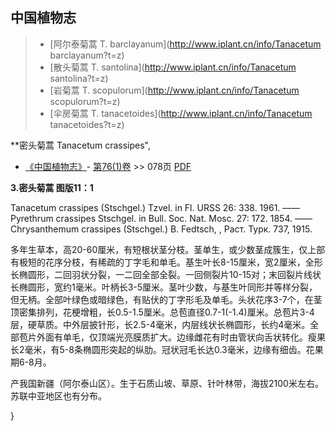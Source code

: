 

## 中国植物志

> * [阿尔泰菊蒿  T.  barclayanum](http://www.iplant.cn/info/Tanacetum barclayanum?t=z)
> * [散头菊蒿  T.  santolina](http://www.iplant.cn/info/Tanacetum santolina?t=z)
> * [岩菊蒿  T.  scopulorum](http://www.iplant.cn/info/Tanacetum scopulorum?t=z)
> * [伞房菊蒿  T.  tanacetoides](http://www.iplant.cn/info/Tanacetum tanacetoides?t=z)

**密头菊蒿 Tanacetum crassipes",

* [《中国植物志》](http://www.iplant.cn/frps)- [第76(1)卷](http://www.iplant.cn/frps/vol/76(1)) >> 078页 [PDF](http://www.iplant.cn/frps/pdf/76(1)/078.PDF)

**3.密头菊蒿 图版11：1**

Tanacetum crassipes (Stschgel.) Tzvel. in Fl. URSS 26: 338. 1961. ——Pyrethrum crassipes Stschgel. in Bull. Soc. Nat. Mosc. 27: 172. 1854. ——Chrysanthemum crassipes (Stschgel.) B. Fedtsch, , Раст. Турк. 737, 1915.

多年生草本，高20-60厘米，有短根状茎分枝。茎单生，或少数茎成簇生，仅上部有极短的花序分枝，有稀疏的丁字毛和单毛。基生叶长8-15厘米，宽2厘米，全形长椭圆形，二回羽状分裂，一二回全部全裂。一回侧裂片10-15对；末回裂片线状长椭圆形，宽约1毫米。叶柄长3-5厘米。茎叶少数，与基生叶同形并等样分裂，但无柄。全部叶绿色或暗绿色，有贴伏的丁字形毛及单毛。头状花序3-7个，在茎顶密集排列，花梗增粗，长0.5-1.5厘米。总苞直径0.7-1(-1.4)厘米。总苞片3-4层，硬草质。中外层披针形，长2.5-4毫米，内层线状长椭圆形，长约4毫米。全部苞片外面有单毛，仅顶端光亮膜质扩大。边缘雌花有时由管状向舌状转化。瘦果长2毫米，有5-8条椭圆形突起的纵肋。冠状冠毛长达0.3毫米，边缘有细齿。花果期6-8月。

产我国新疆（阿尔泰山区）。生于石质山坡、草原、针叶林带，海拔2100米左右。苏联中亚地区也有分布。

}